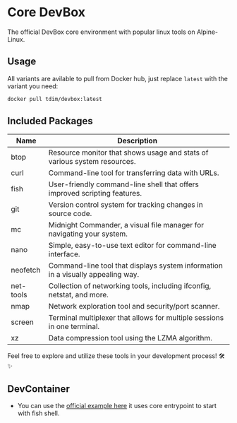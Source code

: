 # Core DevBox

The official DevBox core environment with popular linux tools on Alpine-Linux.

## Usage

All variants are avilable to pull from Docker hub, just replace `latest` with the variant you need:

```bash
docker pull tdim/devbox:latest
```

## Included Packages

| Name      | Description                                                                     |
| --------- | ------------------------------------------------------------------------------- |
| btop      | Resource monitor that shows usage and stats of various system resources.        |
| curl      | Command-line tool for transferring data with URLs.                              |
| fish      | User-friendly command-line shell that offers improved scripting features.       |
| git       | Version control system for tracking changes in source code.                     |
| mc        | Midnight Commander, a visual file manager for navigating your system.           |
| nano      | Simple, easy-to-use text editor for command-line interface.                     |
| neofetch  | Command-line tool that displays system information in a visually appealing way. |
| net-tools | Collection of networking tools, including ifconfig, netstat, and more.          |
| nmap      | Network exploration tool and security/port scanner.                             |
| screen    | Terminal multiplexer that allows for multiple sessions in one terminal.         |
| xz        | Data compression tool using the LZMA algorithm.                                 |

Feel free to explore and utilize these tools in your development process! 🛠️✨

## DevContainer

- You can use the [official example here](https://github.com/Hima-Pro/devbox/blob/main/src/core/.devcontainer.json) it uses core entrypoint to start with fish shell.
